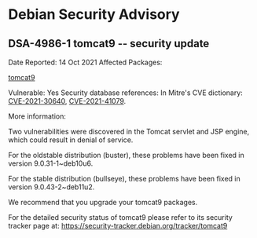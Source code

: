 
Debian Security Advisory
========================


DSA-4986-1 tomcat9 -- security update
-------------------------------------



Date Reported:
14 Oct 2021
Affected Packages:

[tomcat9](https://packages.debian.org/src:tomcat9)

Vulnerable:
Yes
Security database references:
In Mitre's CVE dictionary: [CVE-2021-30640](https://security-tracker.debian.org/tracker/CVE-2021-30640), [CVE-2021-41079](https://security-tracker.debian.org/tracker/CVE-2021-41079).  

More information:

Two vulnerabilities were discovered in the Tomcat servlet and JSP engine,
which could result in denial of service.


For the oldstable distribution (buster), these problems have been fixed
in version 9.0.31-1~deb10u6.


For the stable distribution (bullseye), these problems have been fixed in
version 9.0.43-2~deb11u2.


We recommend that you upgrade your tomcat9 packages.


For the detailed security status of tomcat9 please refer to
its security tracker page at:
<https://security-tracker.debian.org/tracker/tomcat9>





